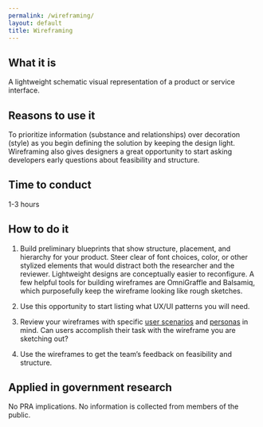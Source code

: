 ```yaml
---
permalink: /wireframing/
layout: default
title: Wireframing
---
```


## What it is

A lightweight schematic visual representation of a product or service interface.

## Reasons to use it

To prioritize information (substance and relationships) over decoration (style) as you begin defining the solution by keeping the design light. Wireframing also gives designers a great opportunity to start asking developers early questions about feasibility and structure.

## Time to conduct

1-3 hours

## How to do it

1. Build preliminary blueprints that show structure, placement, and hierarchy for your product. Steer clear of font choices, color, or other stylized elements that would distract both the researcher and the reviewer. Lightweight designs are conceptually easier to reconfigure. A few helpful tools for building wireframes are OmniGraffle and Balsamiq, which purposefully keep the wireframe looking like rough sketches.

2. Use this opportunity to start listing what UX/UI patterns you will need.

3. Review your wireframes with specific [user scenarios](../user-scenarios/) and [personas](../personas/) in mind. Can users accomplish their task with the wireframe you are sketching out?

4. Use the wireframes to get the team’s feedback on feasibility and structure.

## Applied in government research

No PRA implications. No information is collected from members of the public.
